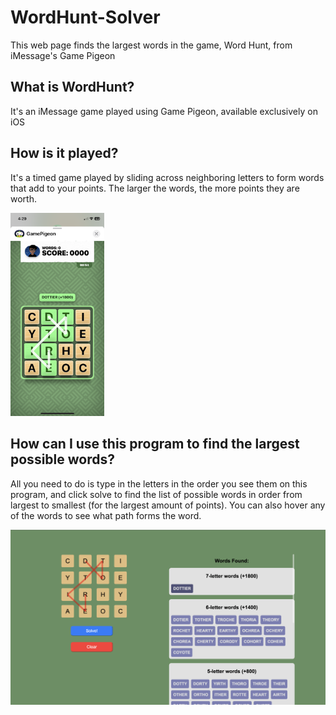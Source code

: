 # WordHunt-Solver
This web page finds the largest words in the game, Word Hunt, from iMessage's Game Pigeon

## What is WordHunt?
It's an iMessage game played using Game Pigeon, available exclusively on iOS

## How is it played?
It's a timed game played by sliding across neighboring letters to form words that add to your points. The larger the words, the more points they are worth.

<img src="readme_src/Example_Gameplay.PNG" width="150"/>

## How can I use this program to find the largest possible words?
All you need to do is type in the letters in the order you see them on this program, and click solve to find the list of possible words in order from largest to smallest (for the largest amount of points). You can also hover any of the words to see what path forms the word.

<img src="readme_src/Example_Program_Usage.png" width="600"/>
